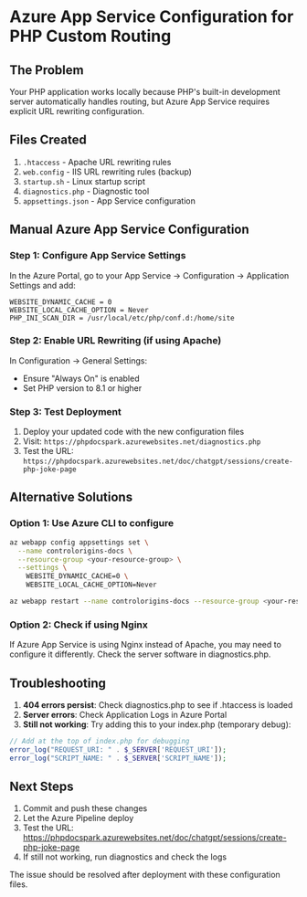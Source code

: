 # Azure App Service Configuration for PHP Custom Routing

## The Problem

Your PHP application works locally because PHP's built-in development server automatically handles routing, but Azure App Service requires explicit URL rewriting configuration.

## Files Created

1. `.htaccess` - Apache URL rewriting rules
2. `web.config` - IIS URL rewriting rules (backup)
3. `startup.sh` - Linux startup script
4. `diagnostics.php` - Diagnostic tool
5. `appsettings.json` - App Service configuration

## Manual Azure App Service Configuration

### Step 1: Configure App Service Settings

In the Azure Portal, go to your App Service → Configuration → Application Settings and add:

```
WEBSITE_DYNAMIC_CACHE = 0
WEBSITE_LOCAL_CACHE_OPTION = Never
PHP_INI_SCAN_DIR = /usr/local/etc/php/conf.d:/home/site
```

### Step 2: Enable URL Rewriting (if using Apache)

In Configuration → General Settings:

- Ensure "Always On" is enabled
- Set PHP version to 8.1 or higher

### Step 3: Test Deployment

1. Deploy your updated code with the new configuration files
2. Visit: `https://phpdocspark.azurewebsites.net/diagnostics.php`
3. Test the URL: `https://phpdocspark.azurewebsites.net/doc/chatgpt/sessions/create-php-joke-page`

## Alternative Solutions

### Option 1: Use Azure CLI to configure

```bash
az webapp config appsettings set \
  --name controlorigins-docs \
  --resource-group <your-resource-group> \
  --settings \
    WEBSITE_DYNAMIC_CACHE=0 \
    WEBSITE_LOCAL_CACHE_OPTION=Never

az webapp restart --name controlorigins-docs --resource-group <your-resource-group>
```

### Option 2: Check if using Nginx

If Azure App Service is using Nginx instead of Apache, you may need to configure it differently. Check the server software in diagnostics.php.

## Troubleshooting

1. **404 errors persist**: Check diagnostics.php to see if .htaccess is loaded
2. **Server errors**: Check Application Logs in Azure Portal
3. **Still not working**: Try adding this to your index.php (temporary debug):

```php
// Add at the top of index.php for debugging
error_log("REQUEST_URI: " . $_SERVER['REQUEST_URI']);
error_log("SCRIPT_NAME: " . $_SERVER['SCRIPT_NAME']);
```

## Next Steps

1. Commit and push these changes
2. Let the Azure Pipeline deploy
3. Test the URL: <https://phpdocspark.azurewebsites.net/doc/chatgpt/sessions/create-php-joke-page>
4. If still not working, run diagnostics and check the logs

The issue should be resolved after deployment with these configuration files.
